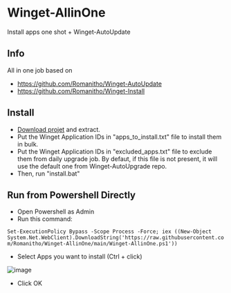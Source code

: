 # Winget-AllinOne
Install apps one shot + Winget-AutoUpdate

## Info
All in one job based on
- https://github.com/Romanitho/Winget-AutoUpdate
- https://github.com/Romanitho/Winget-Install

## Install
- [Download projet](https://github.com/Romanitho/Winget-AllinOne/archive/refs/heads/main.zip) and extract.
- Put the Winget Application IDs in "apps_to_install.txt" file to install them in bulk.
- Put the Winget Application IDs in "excluded_apps.txt" file to exclude them from daily upgrade job. By defaut, if this file is not present, it will use the default one from Winget-AutoUpgrade repo.
- Then, run "install.bat"

## Run from Powershell Directly

- Open Powershell as Admin
- Run this command:

`Set-ExecutionPolicy Bypass -Scope Process -Force; iex ((New-Object System.Net.WebClient).DownloadString('https://raw.githubusercontent.com/Romanitho/Winget-AllinOne/main/Winget-AllinOne.ps1'))`

- Select Apps you want to install (Ctrl + click)

![image](https://user-images.githubusercontent.com/96626929/159272707-a46884c3-46b2-4525-a3cb-3534faaccedc.png)

- Click OK
